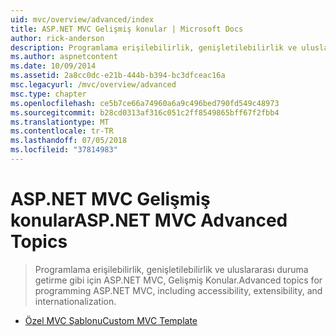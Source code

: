 ```yaml
---
uid: mvc/overview/advanced/index
title: ASP.NET MVC Gelişmiş konular | Microsoft Docs
author: rick-anderson
description: Programlama erişilebilirlik, genişletilebilirlik ve uluslararası duruma getirme gibi için ASP.NET MVC, Gelişmiş Konular.
ms.author: aspnetcontent
ms.date: 10/09/2014
ms.assetid: 2a8cc0dc-e21b-444b-b394-bc3dfceac16a
msc.legacyurl: /mvc/overview/advanced
msc.type: chapter
ms.openlocfilehash: ce5b7ce66a74960a6a9c496bed790fd549c48973
ms.sourcegitcommit: b28cd0313af316c051c2ff8549865bff67f2fbb4
ms.translationtype: MT
ms.contentlocale: tr-TR
ms.lasthandoff: 07/05/2018
ms.locfileid: "37814983"
---
```

<a name="aspnet-mvc-advanced-topics"></a><span data-ttu-id="e2a43-103">ASP.NET MVC Gelişmiş konular</span><span class="sxs-lookup"><span data-stu-id="e2a43-103">ASP.NET MVC Advanced Topics</span></span>
====================
> <span data-ttu-id="e2a43-104">Programlama erişilebilirlik, genişletilebilirlik ve uluslararası duruma getirme gibi için ASP.NET MVC, Gelişmiş Konular.</span><span class="sxs-lookup"><span data-stu-id="e2a43-104">Advanced topics for programming ASP.NET MVC, including accessibility, extensibility, and internationalization.</span></span>


- [<span data-ttu-id="e2a43-105">Özel MVC Şablonu</span><span class="sxs-lookup"><span data-stu-id="e2a43-105">Custom MVC Template</span></span>](custom-mvc-templates.md)
